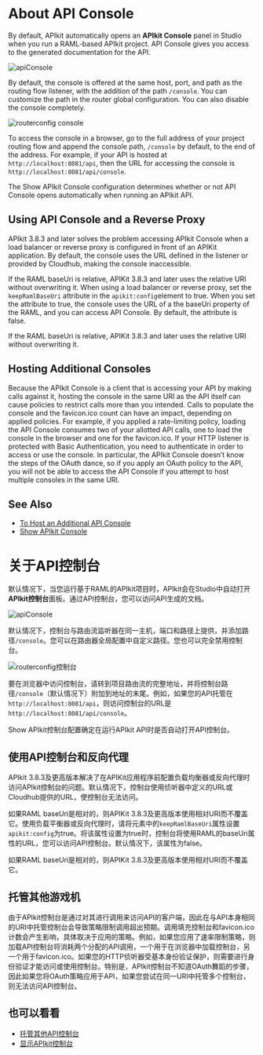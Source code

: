 # About API Console

By default, APIkit automatically opens an **APIkit Console** panel in Studio when you run a RAML-based APIkit project. API Console gives you access to the generated documentation for the API.

![apiConsole](https://docs.mulesoft.com/apikit/3.x/_images/apiconsole.png)

By default, the console is offered at the same host, port, and path as the routing flow listener, with the addition of the path `/console`. You can customize the path in the router global configuration. You can also disable the console completely.

![routerconfig console](https://docs.mulesoft.com/apikit/3.x/_images/routerconfig-console.png)

To access the console in a browser, go to the full address of your project routing flow and append the console path, `/console` by default, to the end of the address. For example, if your API is hosted at `http://localhost:8081/api`, then the URL for accessing the console is `http://localhost:8081/api/console`.

The Show APIkit Console configuration determines whether or not API Console opens automatically when running an APIkit API.

## Using API Console and a Reverse Proxy

APIkit 3.8.3 and later solves the problem accessing APIkit Console when a load balancer or reverse proxy is configured in front of an APIKit application. By default, the console uses the URL defined in the listener or provided by Cloudhub, making the console inaccessible.

If the RAML baseUri is relative, APIKit 3.8.3 and later uses the relative URI without overwriting it. When using a load balancer or reverse proxy, set the `keepRamlBaseUri` attribute in the `apikit:config`element to true. When you set the attribute to true, the console uses the URL of a the baseUri property of the RAML, and you can access API Console. By default, the attribute is false.

If the RAML baseUri is relative, APIKit 3.8.3 and later uses the relative URI without overwriting it.

## Hosting Additional Consoles

Because the APIkit Console is a client that is accessing your API by making calls against it, hosting the console in the same URI as the API itself can cause policies to restrict calls more than you intended. Calls to populate the console and the favicon.ico count can have an impact, depending on applied policies. For example, if you applied a rate-limiting policy, loading the API Console consumes two of your allotted API calls, one to load the console in the browser and one for the favicon.ico. If your HTTP listener is protected with Basic Authentication, you need to authenticate in order to access or use the console. In particular, the APIkit Console doesn’t know the steps of the OAuth dance, so if you apply an OAuth policy to the API, you will not be able to access the API Console if you attempt to host multiple consoles in the same URI.

## See Also

- [To Host an Additional API Console](https://docs.mulesoft.com/apikit/3.x/apikit-add-console)
- [Show APIkit Console](https://docs.mulesoft.com/apikit/3.x/apikit-configure-show-console-task)





# 关于API控制台

默认情况下，当您运行基于RAML的APIkit项目时，APIkit会在Studio中自动打开**APIkit控制台**面板。通过API控制台，您可以访问API生成的文档。

![apiConsole](https://docs.mulesoft.com/apikit/3.x/_images/apiconsole.png)

默认情况下，控制台与路由流监听器在同一主机，端口和路径上提供，并添加路径`/console`。您可以在路由器全局配置中自定义路径。您也可以完全禁用控制台。

![routerconfig控制台](https://docs.mulesoft.com/apikit/3.x/_images/routerconfig-console.png)

要在浏览器中访问控制台，请转到项目路由流的完整地址，并将控制台路径`/console`（默认情况下）附加到地址的末尾。例如，如果您的API托管在`http://localhost:8081/api`，则访问控制台的URL是`http://localhost:8081/api/console`。

Show APIkit控制台配置确定在运行APIkit API时是否自动打开API控制台。

## 使用API控制台和反向代理

APIkit 3.8.3及更高版本解决了在APIKit应用程序前配置负载均衡器或反向代理时访问APIkit控制台的问题。默认情况下，控制台使用侦听器中定义的URL或Cloudhub提供的URL，使控制台无法访问。

如果RAML baseUri是相对的，则APIKit 3.8.3及更高版本使用相对URI而不覆盖它。使用负载平衡器或反向代理时，请将元素中的`keepRamlBaseUri`属性设置`apikit:config`为true。将该属性设置为true时，控制台将使用RAML的baseUri属性的URL，您可以访问API控制台。默认情况下，该属性为false。

如果RAML baseUri是相对的，则APIKit 3.8.3及更高版本使用相对URI而不覆盖它。

## 托管其他游戏机

由于APIkit控制台是通过对其进行调用来访问API的客户端，因此在与API本身相同的URI中托管控制台会导致策略限制调用超出预期。调用填充控制台和favicon.ico计数会产生影响，具体取决于应用的策略。例如，如果您应用了速率限制策略，则加载API控制台将消耗两个分配的API调用，一个用于在浏览器中加载控制台，另一个用于favicon.ico。如果您的HTTP侦听器受基本身份验证保护，则需要进行身份验证才能访问或使用控制台。特别是，APIkit控制台不知道OAuth舞蹈的步骤，因此如果您将OAuth策略应用于API，如果您尝试在同一URI中托管多个控制台，则无法访问API控制台。

## 也可以看看

- [托管其他API控制台](https://docs.mulesoft.com/apikit/3.x/apikit-add-console)
- [显示APIkit控制台](https://docs.mulesoft.com/apikit/3.x/apikit-configure-show-console-task)